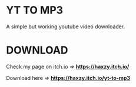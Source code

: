 # YT TO MP3
A simple but working youtube video downloader.
# DOWNLOAD
Check my page on itch.io _=>_ **https://haxzy.itch.io/**

Download here _=>_ **https://haxzy.itch.io/yt-to-mp3**
